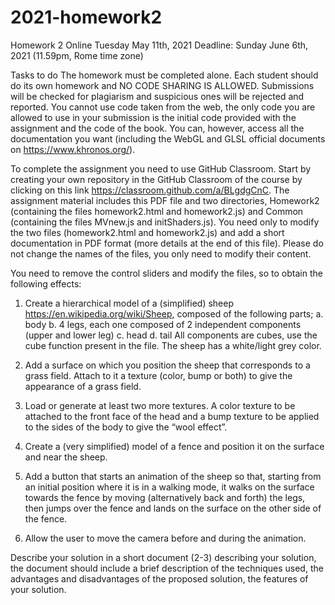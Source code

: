 # 2021-homework2

Homework 2
Online Tuesday May 11th, 2021
Deadline: Sunday June 6th, 2021 (11.59pm, Rome time zone)

Tasks to do
The homework must be completed alone. Each student should do its own homework and NO CODE SHARING IS ALLOWED. Submissions will be checked for plagiarism and suspicious ones will be rejected and reported. You cannot use code taken from the web, the only code you are allowed to use in your submission is the initial code provided with the assignment and the code of the book. You can, however, access all the documentation you want (including the WebGL and GLSL official documents on https://www.khronos.org/). 

To complete the assignment you need to use GitHub Classroom. Start by creating your own repository in the GitHub Classroom of the course by clicking on this link https://classroom.github.com/a/BLgdgCnC.  The assignment material includes this PDF file and two directories, Homework2 (containing the files homework2.html and homework2.js) and Common (containing the files MVnew.js and initShaders.js). You need only to modify the two files (homework2.html and homework2.js) and add a short documentation in PDF format (more details at the end of this file). Please do not change the names of the files, you only need to modify their content.

You need to remove the control sliders and modify the files, so to obtain the following effects:

1.	Create a hierarchical model of a (simplified) sheep https://en.wikipedia.org/wiki/Sheep, composed of the following parts;
a.	body 
b.	4 legs, each one composed of 2 independent components (upper and lower leg)
c.	head
d.	tail
All components are cubes, use the cube function present in the file. The sheep has a white/light grey color.

2.	Add a surface on which you position the sheep that corresponds to a grass field. Attach to it a texture (color, bump or both) to give the appearance of a grass field.

3.	Load or generate at least two more textures. A color texture to be attached to the front face of the head and a bump texture to be applied to the sides of the body to give the “wool effect”.

4.	Create a (very simplified) model of a fence and position it on the surface and near the sheep.

5.	Add a button that starts an animation of the sheep so that, starting from an initial position where it is in a walking mode, it walks on the surface towards the fence by moving (alternatively back and forth) the legs, then jumps over the fence and lands on the surface on the other side of the fence. 

6.	Allow the user to move the camera before and during the animation.

Describe your solution in a short document (2-3) describing your solution, the document should include a brief description of the techniques used, the advantages and disadvantages of the proposed solution, the features of your solution.